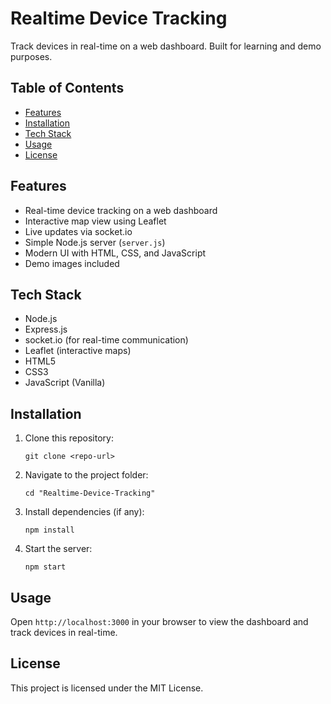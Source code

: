 # Realtime Device Tracking

Track devices in real-time on a web dashboard. Built for learning and demo purposes.

## Table of Contents
- [Features](#features)
- [Installation](#installation)
- [Tech Stack](#tech-stack)
- [Usage](#usage)
- [License](#license)

## Features
- Real-time device tracking on a web dashboard
- Interactive map view using Leaflet
- Live updates via socket.io
- Simple Node.js server (`server.js`)
- Modern UI with HTML, CSS, and JavaScript
- Demo images included

## Tech Stack
- Node.js
- Express.js
- socket.io (for real-time communication)
- Leaflet (interactive maps)
- HTML5
- CSS3
- JavaScript (Vanilla)

## Installation
1. Clone this repository:
   ```pwsh
   git clone <repo-url>
   ```
2. Navigate to the project folder:
   ```pwsh
   cd "Realtime-Device-Tracking"
   ```
3. Install dependencies (if any):
   ```pwsh
   npm install
   ```
4. Start the server:
   ```pwsh
   npm start
   ```

## Usage
Open `http://localhost:3000` in your browser to view the dashboard and track devices in real-time.

## License
This project is licensed under the MIT License.
